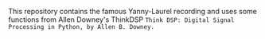 This repository contains the famous Yanny-Laurel recording
and uses some functions from Allen Downey's ThinkDSP
```Think DSP: Digital Signal Processing in Python, by Allen B. Downey.```
